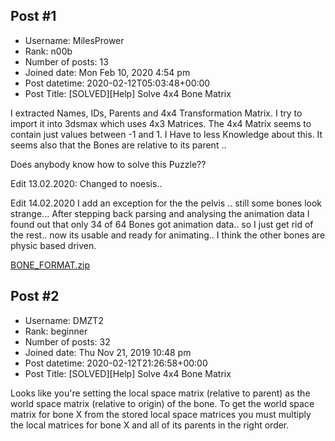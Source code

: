 ## Post #1
- Username: MilesPrower
- Rank: n00b
- Number of posts: 13
- Joined date: Mon Feb 10, 2020 4:54 pm
- Post datetime: 2020-02-12T05:03:48+00:00
- Post Title: [SOLVED][Help] Solve 4x4 Bone Matrix

I extracted Names, IDs, Parents and 4x4 Transformation Matrix. I try to import it into 3dsmax which uses 4x3 Matrices. The 4x4 Matrix seems to contain just values between -1 and 1. I Have to less Knowledge about this. It seems also that the Bones are relative to its parent ..

Does anybody know how to solve this Puzzle??

Edit 13.02.2020:
Changed to noesis..


Edit 14.02.2020
I add an exception for the the pelvis .. still some bones look strange... After stepping back parsing and analysing the animation data I found out that only 34 of 64 Bones got animation data.. so I just get rid of the rest.. now its usable and ready for animating.. I think the other bones are physic based driven.

[BONE_FORMAT.zip](https://xentaxbackup.github.io/file/17491_BONE_FORMAT.zip)
## Post #2
- Username: DMZT2
- Rank: beginner
- Number of posts: 32
- Joined date: Thu Nov 21, 2019 10:48 pm
- Post datetime: 2020-02-12T21:26:58+00:00
- Post Title: [SOLVED][Help] Solve 4x4 Bone Matrix

Looks like you're setting the local space matrix (relative to parent) as the world space matrix (relative to origin) of the bone. To get the world space matrix for bone X from the stored local space matrices you must multiply the local matrices for bone X and all of its parents in the right order.
